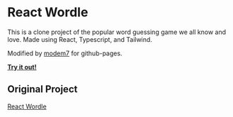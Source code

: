 # React Wordle

This is a clone project of the popular word guessing game we all know and love. Made using React, Typescript, and Tailwind.

Modified by [modem7](https://github.com/modem7) for github-pages. 

[**Try it out!**](https://modem7.github.io/react-wordle/)

## Original Project
[React Wordle](https://github.com/cwackerfuss/react-wordle)
